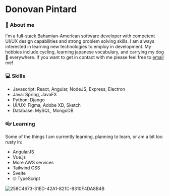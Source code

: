 # Donovan Pintard
### 📖 About me 
I'm a full-stack Bahamian-American software developer with competent UI/UX design capabilities and strong problem solving skills. I am always interested in learning new
technologies to employ in development. My hobbies include cycling, learning japanese vocabulary, and carrying my dog 🐩 everywhere. If you want to get in
contact with me please feel free to [email](mailto:donovanpintard@gmail.com) me!

### 💻 Skills
- Javascript:   React, Angular, NodeJS, Express, Electron
- Java:         Spring, JavaFX
- Python:       Django
- UI/UX:        Figma, Adobe XD, Sketch
- Database:     MySQL, MongoDB

### 👓 Learning
Some of the things I am currently learning, planning to learn, or am a bit too rusty in:
- AngularJS
- Vue.js
- More AWS services
- Tailwind CSS
- Svelte
- 🙄 TypeScript

![258C4673-31ED-42A1-821C-8310F4DA8B4B](https://user-images.githubusercontent.com/86621108/125308010-8f60fa00-e2fe-11eb-97f0-c782a1bfe153.jpeg)
